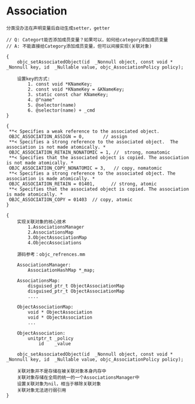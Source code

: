 #  Association

    分类没办法在声明变量后自动生成setter，getter
    
    // Q: Categort能否添加成员变量？如果可以，如何给category添加成员变量
    // A: 不能直接给Category添加成员变量，但可以间接实现(关联对象)

    {
        objc_setAssociatedObject(id  _Nonnull object, const void * _Nonnull key, id  _Nullable value, objc_AssociationPolicy policy);
        
        设置key的方式:
            1. const void *KNameKey;
            2. const void *KNameKey = &KNameKey;
            3. static const char KNameKey;
            4. @"name"
            5. @selector(name)
            6. @selector(name) + _cmd
    }
    
    {
     **< Specifies a weak reference to the associated object. 
     OBJC_ASSOCIATION_ASSIGN = 0,       // assign    
     **< Specifies a strong reference to the associated object.  The association is not made atomically. *
     OBJC_ASSOCIATION_RETAIN_NONATOMIC = 1, //  strong, nomatomic
     **< Specifies that the associated object is copied. The association is not made atomically. *
     OBJC_ASSOCIATION_COPY_NONATOMIC = 3,   // copy, nomatomic
     **< Specifies a strong reference to the associated object. The association is made atomically. *
     OBJC_ASSOCIATION_RETAIN = 01401,      // strong, atomic
     **< Specifies that the associated object is copied. The association is made atomically. *
     OBJC_ASSOCIATION_COPY = 01403  // copy, atomic          
    }

    {
        实现关联对象的核心技术
            1.AssociationsManager
            2.AssociationsMap
            3.ObjectAssociationMap
            4.ObjeccAssociations
            
        源码参考：objc_refrences.mm
        
        AssociationsManager:
            AssociationHashMap *_map;
            
        AssociationsMap:
            disguised_ptr_t ObjectAssociationMap
            disguised_ptr_t ObjectAssociationMap
            ....
        
        ObjectAssociationMap:
            void * ObjectAssociation
            void * ObjectAssociation
            ...
            
        ObjectAssociation:
            unitptr_t _policy
                id    _value
                
        objc_setAssociatedObject(id  _Nonnull object, const void * _Nonnull key, id  _Nullable value, objc_AssociationPolicy policy); 
        
        关联对象并不是存储在被关联对象本身内存中
        关联对象存储在全局的统一的一个AssociationsManager中
        设置关联对象为nil，相当于移除关联对象
        关联对象无法进行弱引用
    }
